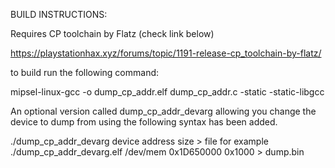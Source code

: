 BUILD INSTRUCTIONS: 

Requires CP toolchain by Flatz (check link below) 

https://playstationhax.xyz/forums/topic/1191-release-cp_toolchain-by-flatz/

to build run the following command: 

mipsel-linux-gcc -o dump_cp_addr.elf dump_cp_addr.c -static -static-libgcc

An optional version called dump_cp_addr_devarg allowing you change the device to dump from using the following syntax has been added.

./dump_cp_addr_devarg device address size > file
for example ./dump_cp_addr_devarg.elf /dev/mem 0x1D650000 0x1000 > dump.bin

